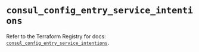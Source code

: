 # `consul_config_entry_service_intentions`

Refer to the Terraform Registry for docs: [`consul_config_entry_service_intentions`](https://registry.terraform.io/providers/hashicorp/consul/2.22.0/docs/resources/config_entry_service_intentions).
